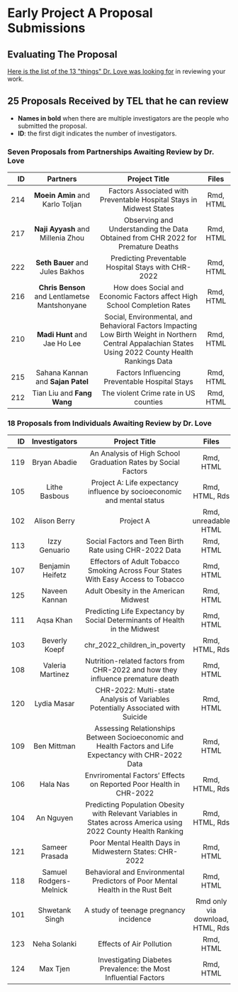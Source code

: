 # Early Project A Proposal Submissions

## Evaluating The Proposal

[Here is the list of the 13 "things" Dr. Love was looking for](https://thomaselove.github.io/431-projectA-2022/proposal.html#grading-the-proposal-13-things-were-looking-for) in reviewing your work.

## 25 Proposals Received by TEL that he can review

- **Names in bold** when there are multiple investigators are the people who submitted the proposal.
- **ID**: the first digit indicates the number of investigators.

### Seven Proposals from Partnerships Awaiting Review by Dr. Love

ID | Partners | Project Title | Files 
--: | :-------------: | :--------------------------: | :----:
214 | **Moein Amin** and Karlo Toljan | Factors Associated with Preventable Hospital Stays in Midwest States | Rmd, HTML 
217 | **Naji Ayyash** and Millenia Zhou | Observing and Understanding the Data Obtained from CHR 2022 for Premature Deaths | Rmd, HTML 
222 | **Seth Bauer** and Jules Bakhos | Predicting Preventable Hospital Stays with CHR-2022 | Rmd, HTML 
216 | **Chris Benson** and Lentlametse Mantshonyane | How does Social and Economic Factors affect High School Completion Rates | Rmd, HTML 
210 | **Madi Hunt** and Jae Ho Lee | Social, Environmental, and Behavioral Factors Impacting Low Birth Weight in Northern Central Appalachian States Using 2022 County Health Rankings Data | Rmd, HTML 
215 | Sahana Kannan and **Sajan Patel** | Factors Influencing Preventable Hospital Stays | Rmd, HTML 
212 | Tian Liu and **Fang Wang** | The violent Crime rate in US counties | Rmd, HTML 

### 18 Proposals from Individuals Awaiting Review by Dr. Love

ID | Investigators | Project Title | Files 
--: | :-------------: | :--------------------------: | :----: 
119 | Bryan Abadie | An Analysis of High School Graduation Rates by Social Factors | Rmd, HTML 
105 | Lithe Basbous | Project A: Life expectancy influence by socioeconomic and mental status | Rmd, HTML, Rds 
102 | Alison Berry | Project A | Rmd, unreadable HTML 
113 | Izzy Genuario | Social Factors and Teen Birth Rate using CHR-2022 Data | Rmd, HTML 
107 | Benjamin Heifetz | Effectors of Adult Tobacco Smoking Across Four States With Easy Access to Tobacco | Rmd, HTML
125 | Naveen Kannan | Adult Obesity in the American Midwest | Rmd, HTML 
111 | Aqsa Khan | Predicting Life Expectancy by Social Determinants of Health in the Midwest | Rmd, HTML 
103 | Beverly Koepf | chr_2022_children_in_poverty | Rmd, HTML, Rds
108 | Valeria Martinez | Nutrition-related factors from CHR-2022 and how they influence premature death | Rmd, HTML
120 | Lydia Masar | CHR-2022: Multi-state Analysis of Variables Potentially Associated with Suicide | Rmd, HTML
109 | Ben Mittman | Assessing Relationships Between Socioeconomic and Health Factors and Life Expectancy with CHR-2022 Data | Rmd, HTML 
106 | Hala Nas | Envriromental Factors’ Effects on Reported Poor Health in CHR-2022 | Rmd, HTML, Rds 
104 | An Nguyen | Predicting Population Obesity with Relevant Variables in States across America using 2022 County Health Ranking | Rmd, HTML, Rds 
121 | Sameer Prasada | Poor Mental Health Days in Midwestern States: CHR-2022 | Rmd, HTML 
118 | Samuel Rodgers-Melnick | Behavioral and Environmental Predictors of Poor Mental Health in the Rust Belt | Rmd, HTML 
101 | Shwetank Singh | A study of teenage pregnancy incidence | Rmd only via download, HTML, Rds 
123 | Neha Solanki | Effects of Air Pollution | Rmd, HTML 
124 | Max Tjen | Investigating Diabetes Prevalence: the Most Influential Factors | Rmd, HTML

